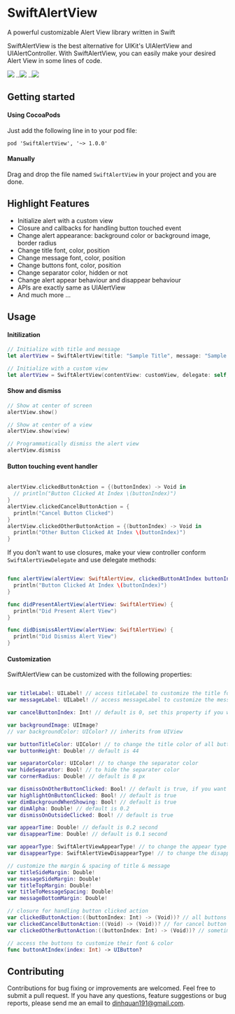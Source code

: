 SwiftAlertView
===========

A powerful customizable Alert View library written in Swift

SwiftAlertView is the best alternative for UIKit's UIAlertView and UIAlertController.
With SwiftAlertView, you can easily make your desired Alert View in some lines of code.

![](https://dl.dropboxusercontent.com/u/61390634/SwiftAlertViewPhoto/d1.png)      ..![](https://dl.dropboxusercontent.com/u/61390634/SwiftAlertViewPhoto/d2.png)
..![](https://dl.dropboxusercontent.com/u/61390634/SwiftAlertViewPhoto/d3.png)

## Getting started

#### Using CocoaPods
Just add the following line in to your pod file:
```
pod 'SwiftAlertView', '~> 1.0.0'
```
#### Manually
Drag and drop the file named ```SwiftAlertView``` in your project and you are done.

## Highlight Features

- Initialize alert with a custom view
- Closure and callbacks for handling button touched event
- Change alert appearance: background color or background image, border radius
- Change title font, color, position
- Change message font, color, position
- Change buttons font, color, position
- Change separator color, hidden or not
- Change alert appear behaviour and disappear behaviour
- APIs are exactly same as UIAlertView
- And much more ...

## Usage

#### Initilization

```swift
// Initialize with title and message
let alertView = SwiftAlertView(title: "Sample Title", message: "Sample Message", delegate: self, cancelButtonTitle: "Cancel", otherButtonTitles: "Button 1", "Button 2", "Button 3")

// Initialize with a custom view
let alertView = SwiftAlertView(contentView: customView, delegate: self, cancelButtonTitle: "Cancel", otherButtonTitles: "OK")

```

#### Show and dismiss

```objective-c
// Show at center of screen
alertView.show()

// Show at center of a view
alertView.show(view)

// Programmatically dismiss the alert view
alertView.dismiss

```

#### Button touching event handler

```swift

alertView.clickedButtonAction = {(buttonIndex) -> Void in
  // println("Button Clicked At Index \(buttonIndex)")
}
alertView.clickedCancelButtonAction = {
  println("Cancel Button Clicked")
}
alertView.clickedOtherButtonAction = {(buttonIndex) -> Void in
  println("Other Button Clicked At Index \(buttonIndex)")
}

```

If you don't want to use closures, make your view controller conform ```SwiftAlertViewDelegate``` and use delegate methods:

```swift

func alertView(alertView: SwiftAlertView, clickedButtonAtIndex buttonIndex: Int) {
  println("Button Clicked At Index \(buttonIndex)")
}

func didPresentAlertView(alertView: SwiftAlertView) {
  println("Did Present Alert View")
}

func didDismissAlertView(alertView: SwiftAlertView) {
  println("Did Dismiss Alert View")
}

```
#### Customization

SwiftAlertView can be customized with the following properties:

```swift

var titleLabel: UILabel! // access titleLabel to customize the title font, color
var messageLabel: UILabel! // access messageLabel to customize the message font, color

var cancelButtonIndex: Int! // default is 0, set this property if you want to change the position of cancel button

var backgroundImage: UIImage?
// var backgroundColor: UIColor? // inherits from UIView

var buttonTitleColor: UIColor! // to change the title color of all buttons
var buttonHeight: Double! // default is 44

var separatorColor: UIColor! // to change the separator color
var hideSeparator: Bool! // to hide the separater color
var cornerRadius: Double! // default is 8 px

var dismissOnOtherButtonClicked: Bool! // default is true, if you want the alert view will not be dismissed when clicking on other buttons, set this property to false
var highlightOnButtonClicked: Bool! // default is true
var dimBackgroundWhenShowing: Bool! // default is true
var dimAlpha: Double! // default is 0.2
var dismissOnOutsideClicked: Bool! // default is true

var appearTime: Double! // default is 0.2 second
var disappearTime: Double! // default is 0.1 second

var appearType: SwiftAlertViewAppearType! // to change the appear type
var disappearType: SwiftAlertViewDisappearType! // to change the disappear type

// customize the margin & spacing of title & message
var titleSideMargin: Double!
var messageSideMargin: Double!
var titleTopMargin: Double!
var titleToMessageSpacing: Double!
var messageBottomMargin: Double!

// closure for handling button clicked action
var clickedButtonAction:((buttonIndex: Int) -> (Void))? // all buttons
var clickedCancelButtonAction:((Void) -> (Void))? // for cancel button
var clickedOtherButtonAction:((buttonIndex: Int) -> (Void))? // sometimes you want to handle the other button click event but don't want to write if/else in clickedButtonAction closure, use this property

// access the buttons to customize their font & color
func buttonAtIndex(index: Int) -> UIButton?

```

## Contributing
Contributions for bug fixing or improvements are welcomed. Feel free to submit a pull request.
If you have any questions, feature suggestions or bug reports, please send me an email to dinhquan191@gmail.com.

